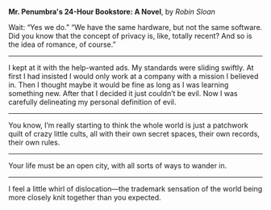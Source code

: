 **Mr. Penumbra's 24-Hour Bookstore: A Novel**, by *Robin Sloan*

Wait: “Yes we do.” “We have the same hardware, but not the same software. Did you know that the concept of privacy is, like, totally recent? And so is the idea of romance, of course.”

---

I kept at it with the help-wanted ads. My standards were sliding swiftly. At first I had insisted I would only work at a company with a mission I believed in. Then I thought maybe it would be fine as long as I was learning something new. After that I decided it just couldn’t be evil. Now I was carefully delineating my personal definition of evil.

---

You know, I’m really starting to think the whole world is just a patchwork quilt of crazy little cults, all with their own secret spaces, their own records, their own rules.

---

Your life must be an open city, with all sorts of ways to wander in.

---

I feel a little whirl of dislocation—the trademark sensation of the world being more closely knit together than you expected.
